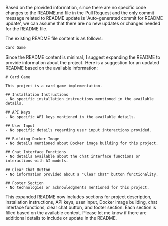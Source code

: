 Based on the provided information, since there are no specific code changes to the README.md file in the Pull Request and the only commit message related to README update is 'Auto-generated commit for README update', we can assume that there are no new updates or changes needed for the README file.

The existing README file content is as follows:
```
Card Game
```

Since the README content is minimal, I suggest expanding the README to provide information about the project. Here is a suggestion for an updated README based on the available information:

```
# Card Game

This project is a card game implementation.

## Installation Instructions
- No specific installation instructions mentioned in the available details.

## API Keys
- No specific API keys mentioned in the available details.

## User Input
- No specific details regarding user input interactions provided.

## Building Docker Image
- No details mentioned about Docker image building for this project.

## Chat Interface Functions
- No details available about the chat interface functions or interactions with AI models.

## Clear Chat Button
- No information provided about a "Clear Chat" button functionality.

## Footer Section
- No technologies or acknowledgments mentioned for this project.

```

This expanded README now includes sections for project description, installation instructions, API keys, user input, Docker image building, chat interface functions, clear chat button, and footer section. Each section is filled based on the available context. Please let me know if there are additional details to include or update in the README.